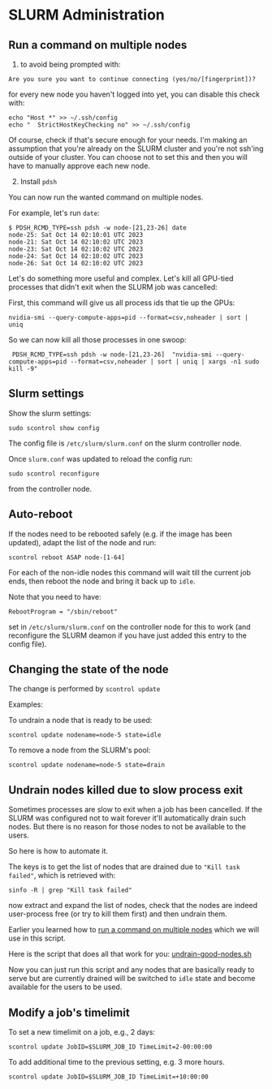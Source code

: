 # SLURM Administration


## Run a command on multiple nodes

1. to avoid being prompted with:
```
Are you sure you want to continue connecting (yes/no/[fingerprint])?
```
for every new node you haven't logged into yet, you can disable this check with:
```
echo "Host *" >> ~/.ssh/config
echo "  StrictHostKeyChecking no" >> ~/.ssh/config
```

Of course, check if that's secure enough for your needs. I'm making an assumption that you're already on the SLURM cluster and you're not ssh'ing outside of your cluster. You can choose not to set this and then you will have to manually approve each new node.

2. Install `pdsh`

You can now run the wanted command on multiple nodes.

For example, let's run `date`:

```
$ PDSH_RCMD_TYPE=ssh pdsh -w node-[21,23-26] date
node-25: Sat Oct 14 02:10:01 UTC 2023
node-21: Sat Oct 14 02:10:02 UTC 2023
node-23: Sat Oct 14 02:10:02 UTC 2023
node-24: Sat Oct 14 02:10:02 UTC 2023
node-26: Sat Oct 14 02:10:02 UTC 2023
```

Let's do something more useful and complex. Let's kill all GPU-tied processes that didn't exit when the SLURM job was cancelled:

First, this command will give us all process ids that tie up the GPUs:

```
nvidia-smi --query-compute-apps=pid --format=csv,noheader | sort | uniq
```

So we can now kill all those processes in one swoop:

```
 PDSH_RCMD_TYPE=ssh pdsh -w node-[21,23-26]  "nvidia-smi --query-compute-apps=pid --format=csv,noheader | sort | uniq | xargs -n1 sudo kill -9"
```


## Slurm settings

Show the slurm settings:

```
sudo scontrol show config
```

The config file is `/etc/slurm/slurm.conf` on the slurm controller node.

Once `slurm.conf` was updated to reload the config run:
```
sudo scontrol reconfigure
```
from the controller node.



## Auto-reboot

If the nodes need to be rebooted safely (e.g. if the image has been updated), adapt the list of the node and run:

```
scontrol reboot ASAP node-[1-64]
```

For each of the non-idle nodes this command will wait till the current job ends, then reboot the node and bring it back up to `idle`.

Note that you need to have:
```
RebootProgram = "/sbin/reboot"
```
set in `/etc/slurm/slurm.conf` on the controller node for this to work (and reconfigure the SLURM deamon if you have just added this entry to the config file).


## Changing the state of the node

The change is performed by `scontrol update`

Examples:

To undrain a node that is ready to be used:
```
scontrol update nodename=node-5 state=idle
```

To remove a node from the SLURM's pool:
```
scontrol update nodename=node-5 state=drain
```


## Undrain nodes killed due to slow process exit

Sometimes processes are slow to exit when a job has been cancelled. If the SLURM was configured not to wait forever it'll automatically drain such nodes. But there is no reason for those nodes to not be available to the users.

So here is how to automate it.

The keys is to get the list of nodes that are drained due to `"Kill task failed"`, which is retrieved with:

```
sinfo -R | grep "Kill task failed"
```

now extract and expand the list of nodes, check that the nodes are indeed user-process free (or try to kill them first) and then undrain them.

Earlier you learned how to [run a command on multiple nodes](#run-a-command-on-multiple-nodes) which we will use in this script.

Here is the script that does all that work for you: [undrain-good-nodes.sh](./undrain-good-nodes.sh)

Now you can just run this script and any nodes that are basically ready to serve but are currently drained will be switched to `idle` state and become available for the users to be used.


## Modify a job's timelimit

To set a new timelimit on a job, e.g., 2 days:
```
scontrol update JobID=$SLURM_JOB_ID TimeLimit=2-00:00:00
```

To add additional time to the previous setting, e.g. 3 more hours.
```
scontrol update JobID=$SLURM_JOB_ID TimeLimit=+10:00:00
```
